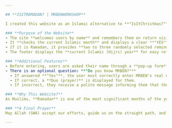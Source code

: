 ```yaml
---

## **ISITRAMADAN? | MRBENWORKSHOP**  

I created this website as an Islamic alternative to **"IsItChristmas?"**, which informs people whether Christmas has arrived. As a Muslim, I wanted to build something similar to help and remind our Muslim brothers and sisters about the blessed month of **Ramadan**.  

### **Purpose of the Website**  
- The site **welcomes users by name** and remembers them on return visits.  
- It **checks the current Islamic month** and displays a clear **"YES"** or **"NO"** based on whether it is Ramadan.  
- If it is Ramadan, it provides **two to three randomly selected reminders** to encourage good deeds.  
- The footer displays the **current Islamic (Hijri) year** for easy reference.  

### **Additional Features**  
- Before entering, users are asked their name through a **pop-up form**, which is stored for future visits.  
- There is an optional question: **"Do you know MRBEN?"**  
  - If answered **"Yes"**, the user must correctly enter MRBEN's real name.  
  - If correct, a **Dua (prayer)** is displayed for them.  
  - If incorrect, they receive a polite message informing them that they don't know MRBEN.  

### **Why This Website?**  
As Muslims, **Ramadan** is one of the most significant months of the year, a time of fasting, worship, and reflection. This website serves as a simple but effective reminder of the **importance of Ramadan**, helping Muslims stay aware of its arrival and motivating them with helpful reminders.  

### **A Final Prayer**  
May Allah (SWA) accept our efforts, guide us on the straight path, and bless all those who visit this website and those who do not, granting us all goodness in this life and the next. **Ameen.**  

---
```

